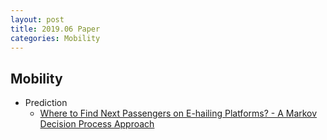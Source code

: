 ```yaml
---
layout: post
title: 2019.06 Paper
categories: Mobility
---
```


## Mobility

- Prediction
    - [Where to Find Next Passengers on E-hailing Platforms? - A Markov Decision Process Approach](https://arxiv.org/pdf/1905.09906.pdf)